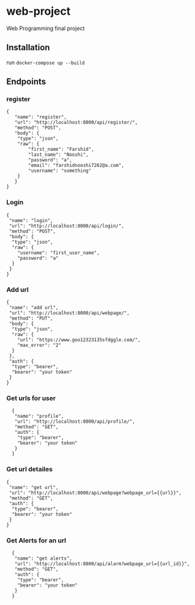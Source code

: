 # web-project

Web Programming final project

## Installation

run `docker-compose up --build`

## Endpoints

### register

```
{
   "name": "register",
   "url": "http://localhost:8000/api/register/",
   "method": "POST",
   "body": {
    "type": "json",
    "raw": {
        "first_name": "Farshid",
        "last_name": "Nooshi",
        "password": "a",
        "email": "farshidnooshi7262@a.com",
        "username": "something"
    }
   }
}
```

### Login

```
{
 "name": "login",
 "url": "http://localhost:8000/api/login/",
 "method": "POST",
 "body": {
  "type": "json",
  "raw": {
    "username": "first_user_name",
    "password": "a"
  }
 }
}
```

### Add url

```
{
 "name": "add url",
 "url": "http://localhost:8000/api/webpage/",
 "method": "PUT",
 "body": {
  "type": "json",
  "raw": {
	"url": "https://www.goo12323135sfdggle.com/",
	"max_error": "2"
  }
 },
 "auth": {
  "type": "bearer",
  "bearer": "your token"
 }
}
```

### Get urls for user

```
  {
   "name": "profile",
   "url": "http://localhost:8000/api/profile/",
   "method": "GET",
   "auth": {
    "type": "bearer",
    "bearer": "your token"
   }
  }
```

### Get url detailes

```
{
 "name": "get url",
 "url": "http://localhost:8000/api/webpage?webpage_url={{url}}",
 "method": "GET",
 "auth": {
  "type": "bearer",
  "bearer": "your token"
 }
}
```

### Get Alerts for an url

```
  {
   "name": "get alerts",
   "url": "http://localhost:8000/api/alarm?webpage_url={{url_id}}",
   "method": "GET",
   "auth": {
    "type": "bearer",
    "bearer": "your token"
   }
  }
```